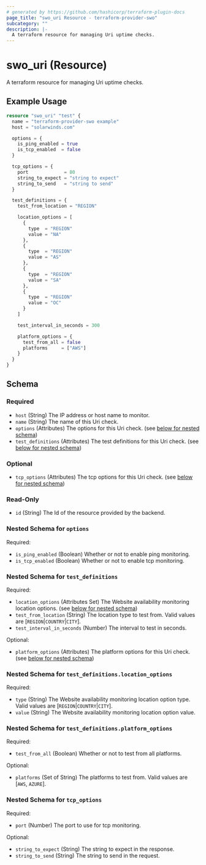 ```yaml
---
# generated by https://github.com/hashicorp/terraform-plugin-docs
page_title: "swo_uri Resource - terraform-provider-swo"
subcategory: ""
description: |-
  A terraform resource for managing Uri uptime checks.
---
```


# swo_uri (Resource)

A terraform resource for managing Uri uptime checks.

## Example Usage

```terraform
resource "swo_uri" "test" {
  name = "terraform-provider-swo example"
  host = "solarwinds.com"

  options = {
    is_ping_enabled = true
    is_tcp_enabled  = false
  }

  tcp_options = {
    port             = 80
    string_to_expect = "string to expect"
    string_to_send   = "string to send"
  }

  test_definitions = {
    test_from_location = "REGION"

    location_options = [
      {
        type  = "REGION"
        value = "NA"
      },
      {
        type  = "REGION"
        value = "AS"
      },
      {
        type  = "REGION"
        value = "SA"
      },
      {
        type  = "REGION"
        value = "OC"
      }
    ]

    test_interval_in_seconds = 300

    platform_options = {
      test_from_all = false
      platforms     = ["AWS"]
    }
  }
}
```

<!-- schema generated by tfplugindocs -->

## Schema

### Required

- `host` (String) The IP address or host name to monitor.
- `name` (String) The name of this Uri check.
- `options` (Attributes) The options for this Uri check. (see [below for nested schema](#nestedatt--options))
- `test_definitions` (Attributes) The test definitions for this Uri check. (see [below for nested schema](#nestedatt--test_definitions))

### Optional

- `tcp_options` (Attributes) The tcp options for this Uri check. (see [below for nested schema](#nestedatt--tcp_options))

### Read-Only

- `id` (String) The Id of the resource provided by the backend.

<a id="nestedatt--options"></a>

### Nested Schema for `options`

Required:

- `is_ping_enabled` (Boolean) Whether or not to enable ping monitoring.
- `is_tcp_enabled` (Boolean) Whether or not to enable tcp monitoring.

<a id="nestedatt--test_definitions"></a>

### Nested Schema for `test_definitions`

Required:

- `location_options` (Attributes Set) The Website availability monitoring location options. (see [below for nested schema](#nestedatt--test_definitions--location_options))
- `test_from_location` (String) The location type to test from. Valid values are [`REGION`|`COUNTRY`|`CITY`].
- `test_interval_in_seconds` (Number) The interval to test in seconds.

Optional:

- `platform_options` (Attributes) The platform options for this Uri check. (see [below for nested schema](#nestedatt--test_definitions--platform_options))

<a id="nestedatt--test_definitions--location_options"></a>

### Nested Schema for `test_definitions.location_options`

Required:

- `type` (String) The Website availability monitoring location option type. Valid values are [`REGION`|`COUNTRY`|`CITY`].
- `value` (String) The Website availability monitoring location option value.

<a id="nestedatt--test_definitions--platform_options"></a>

### Nested Schema for `test_definitions.platform_options`

Required:

- `test_from_all` (Boolean) Whether or not to test from all platforms.

Optional:

- `platforms` (Set of String) The platforms to test from. Valid values are [`AWS`, `AZURE`].

<a id="nestedatt--tcp_options"></a>

### Nested Schema for `tcp_options`

Required:

- `port` (Number) The port to use for tcp monitoring.

Optional:

- `string_to_expect` (String) The string to expect in the response.
- `string_to_send` (String) The string to send in the request.
